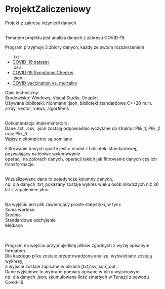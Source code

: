 # ProjektZaliczeniowy<br>
Projekt z zakresu inżynierii danych <br><br>

  Tematem projektu jest analiza danych z zakresu COVID-19.
  

Program przyjmuje 3 zbiory danych, każdy ze swoim rozszerzeniem <br>
<ul>
.txt : <li><a href="https://www.kaggle.com/datasets/meirnizri/covid19-dataset" target="_blank">COVID-19 dataset</a></li>
.csv : <li><a href="https://www.kaggle.com/datasets/iamhungundji/covid19-symptoms-checker?select=Cleaned-Data.csv
" target="_blank">COVID-19 Symptoms Checker</a></li>
.json : <li><a href="https://www.kaggle.com/datasets/sinakaraji/covid-vaccination-vs-death?select=covid-vaccination-vs-death_ratio.csv">COVID vaccination vs. mortality</a></li>
</ul>
Opis techniczny:<br>
Środowisko: Windows, Visual Studio, Gnuplot<br>
Używane biblioteki: nlohmann::json, biblioteki standardowe C++20 m.in. array, vector, views, algortihms<br><br>

Dokumentacja implementatora:<br>
Dane .txt, .csv, .json zostają odpowiednio wczytane do struktur Plik_1, Plik_2 oraz Plik_3.<br>
Wpisy niekompletne są pomijane.<br>

Filtrowanie danych oparte jest o moduł <ranges> z biblioteki standardowej, pozwalający na leniwe wykonywanie<br>
operacji na zbiorach danych, operacji takich jak filtrowanie danych czy ich transformacje.<br><br>

Wizualizowane dane to pojedyncze kolumny danych, <br>
np. dla danych .txt, pokazany zostaje wykres wieku osób młodszych niż 30 lat z zapaleniem płuc.<br><br>

Na wyjściu jest plik zawierający proste statystyki, w tym:<br>
Suma wartości<br>
Średnia<br>
Standardowe odchylenie<br>
Mediana<br><br><br>


Program na wejściu przyjmuje listę plików zgodnych z wyżej opisanym formatem.<br>
Dla każdego pliku zostaje przeprowadzona analiza, wyświetlane zostają wykresy,<br>
a wyjście zostaje zapisane w plikach [txt,csv,json].out .<br>
Dane wyjściowe to wybrane pomiary opisane w pliku wyjściowym<br>
np. dla danych .json, skumulowana ilość zmarłych w Tunezji z powodu Covid-19.<br>
